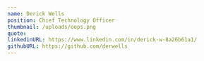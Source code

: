```yaml
---
name: Derick Wells
position: Chief Technology Officer
thumbnail: /uploads/oops.png
quote: 
linkedinURL: https://www.linkedin.com/in/derick-w-8a26b61a1/
githubURL: https://github.com/derwells
---
```

